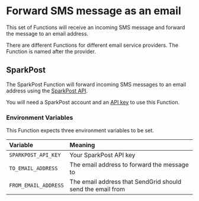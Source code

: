# Forward SMS message as an email

This set of Functions will receive an incoming SMS message and forward the message to an email address.

There are different Functions for different email service providers. The Function is named after the provider.

## SparkPost

The SparkPost Function will forward incoming SMS messages to an email address using the [SparkPost API](https://www.sparkpost.com/).

You will need a SparkPost account and an [API key](https://app.sparkpost.com/account/credentials) to use this Function.

### Environment Variables

This Function expects three environment variables to be set.

| Variable             | Meaning |
| :------------------- | :------ |
| `SPARKPOST_API_KEY`  | Your SparkPost API key |
| `TO_EMAIL_ADDRESS`   | The email address to forward the message to |
| `FROM_EMAIL_ADDRESS` | The email address that SendGrid should send the email from |



